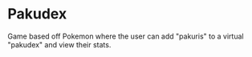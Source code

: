 # Pakudex
Game based off Pokemon where the user can add "pakuris" to a virtual "pakudex" and view their stats.
